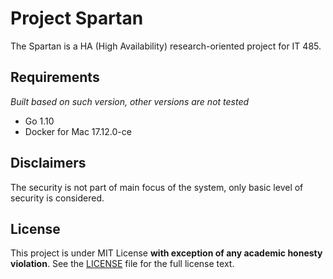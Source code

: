 # Project Spartan

The Spartan is a HA (High Availability) research-oriented project for IT 485.

## Requirements

_Built based on such version, other versions are not tested_

- Go 1.10 
- Docker for Mac 17.12.0-ce

## Disclaimers

The security is not part of main focus of the system, only basic level of security is considered.

## License

This project is under MIT License **with exception of any academic honesty violation**. See the [LICENSE](LICENSE) file for the full license text.